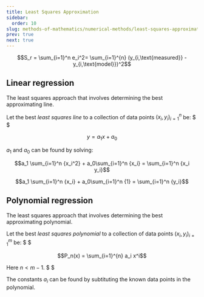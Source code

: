 ```yaml
---
title: Least Squares Approximation
sidebar:
  order: 10
slug: methods-of-mathematics/numerical-methods/least-squares-approximation
prev: true
next: true
---
```


```math
S_r = \sum_{i=1}^n e_i^2=
\sum_{i=1}^{n} (y_{i,\text{measured}} - y_{i,\text{model}})^2
```

## Linear regression

The least squares approach that involves determining the best approximating line.

Let the best _least squares line_ to a collection of data points ${(x_i,y_i)_{i=1}^n}$ be: $ $

```math
y = a_1 x + a_0
```

$a_1$ and $a_0$ can be found by solving:

```math
a_1 \sum_{i=1}^n {x_i^2} + a_0\sum_{i=1}^n {x_i} = \sum_{i=1}^n {x_i y_i}
```

```math
a_1 \sum_{i=1}^n {x_i} + a_0\sum_{i=1}^n {1} = \sum_{i=1}^n {y_i}
```

## Polynomial regression

The least squares approach that involves determining the best approximating polynomial.

Let the best _least squares polynomial_ to a collection of data points ${(x_i,y_i)_{i=1}^m}$ be: $ $

```math
P_n(x) = \sum_{i=1}^{n} a_i x^i
```

Here $n \lt m-1$. $ $

The constants $a_i$ can be found by subtituting the known data points in the polynomial.

